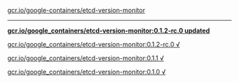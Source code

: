[gcr.io/google-containers/etcd-version-monitor](https://hub.docker.com/r/sqeven/etcd-version-monitor/tags/) 

----
**[gcr.io/google_containers/etcd-version-monitor:0.1.2-rc.0 updated](https://hub.docker.com/r/sqeven/etcd-version-monitor/tags/)**

[gcr.io/google_containers/etcd-version-monitor:0.1.2-rc.0 √](https://hub.docker.com/r/sqeven/etcd-version-monitor/tags/)

[gcr.io/google_containers/etcd-version-monitor:0.1.1 √](https://hub.docker.com/r/sqeven/etcd-version-monitor/tags/)

[gcr.io/google_containers/etcd-version-monitor:0.1.0 √](https://hub.docker.com/r/sqeven/etcd-version-monitor/tags/)


